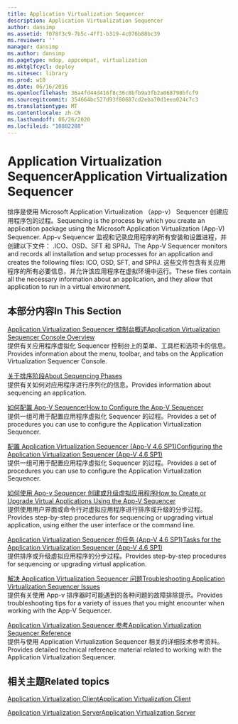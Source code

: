```yaml
---
title: Application Virtualization Sequencer
description: Application Virtualization Sequencer
author: dansimp
ms.assetid: f078f3c9-7b5c-4ff1-b319-4c076b88bc39
ms.reviewer: ''
manager: dansimp
ms.author: dansimp
ms.pagetype: mdop, appcompat, virtualization
ms.mktglfcycl: deploy
ms.sitesec: library
ms.prod: w10
ms.date: 06/16/2016
ms.openlocfilehash: 36a4fd44d416f8c36c8bfb9a3fb2a068798bfcf9
ms.sourcegitcommit: 354664bc527d93f80687cd2eba70d1eea024c7c3
ms.translationtype: MT
ms.contentlocale: zh-CN
ms.lasthandoff: 06/26/2020
ms.locfileid: "10802288"
---
```

# <span data-ttu-id="7bf0d-103">Application Virtualization Sequencer</span><span class="sxs-lookup"><span data-stu-id="7bf0d-103">Application Virtualization Sequencer</span></span>


<span data-ttu-id="7bf0d-104">排序是使用 Microsoft Application Virtualization （app-v） Sequencer 创建应用程序包的过程。</span><span class="sxs-lookup"><span data-stu-id="7bf0d-104">Sequencing is the process by which you create an application package using the Microsoft Application Virtualization (App-V) Sequencer.</span></span> <span data-ttu-id="7bf0d-105">App-v Sequencer 监视和记录应用程序的所有安装和设置进程，并创建以下文件： .ICO、OSD、SFT 和 SPRJ。</span><span class="sxs-lookup"><span data-stu-id="7bf0d-105">The App-V Sequencer monitors and records all installation and setup processes for an application and creates the following files: ICO, OSD, SFT, and SPRJ.</span></span> <span data-ttu-id="7bf0d-106">这些文件包含有关应用程序的所有必要信息，并允许该应用程序在虚拟环境中运行。</span><span class="sxs-lookup"><span data-stu-id="7bf0d-106">These files contain all the necessary information about an application, and they allow that application to run in a virtual environment.</span></span>

## <span data-ttu-id="7bf0d-107">本部分内容</span><span class="sxs-lookup"><span data-stu-id="7bf0d-107">In This Section</span></span>


<a href="" id="application-virtualization-sequencer-console-overview"></a>[<span data-ttu-id="7bf0d-108">Application Virtualization Sequencer 控制台概述</span><span class="sxs-lookup"><span data-stu-id="7bf0d-108">Application Virtualization Sequencer Console Overview</span></span>](application-virtualization-sequencer-console-overview.md)  
<span data-ttu-id="7bf0d-109">提供有关应用程序虚拟化 Sequencer 控制台上的菜单、工具栏和选项卡的信息。</span><span class="sxs-lookup"><span data-stu-id="7bf0d-109">Provides information about the menu, toolbar, and tabs on the Application Virtualization Sequencer Console.</span></span>

<a href="" id="about-sequencing-phases"></a>[<span data-ttu-id="7bf0d-110">关于排序阶段</span><span class="sxs-lookup"><span data-stu-id="7bf0d-110">About Sequencing Phases</span></span>](about-sequencing-phases.md)  
<span data-ttu-id="7bf0d-111">提供有关如何对应用程序进行序列化的信息。</span><span class="sxs-lookup"><span data-stu-id="7bf0d-111">Provides information about sequencing an application.</span></span>

<a href="" id="how-to-configure-the-app-v-sequencer"></a>[<span data-ttu-id="7bf0d-112">如何配置 App-V Sequencer</span><span class="sxs-lookup"><span data-stu-id="7bf0d-112">How to Configure the App-V Sequencer</span></span>](how-to-configure-the-app-v-sequencer.md)  
<span data-ttu-id="7bf0d-113">提供一组可用于配置应用程序虚拟化 Sequencer 的过程。</span><span class="sxs-lookup"><span data-stu-id="7bf0d-113">Provides a set of procedures you can use to configure the Application Virtualization Sequencer.</span></span>

<a href="" id="configuring-the-application-virtualization-sequencer--app-v-4-6-sp1-"></a>[<span data-ttu-id="7bf0d-114">配置 Application Virtualization Sequencer (App-V 4.6 SP1)</span><span class="sxs-lookup"><span data-stu-id="7bf0d-114">Configuring the Application Virtualization Sequencer (App-V 4.6 SP1)</span></span>](configuring-the-application-virtualization-sequencer--app-v-46-sp1-.md)  
<span data-ttu-id="7bf0d-115">提供一组可用于配置应用程序虚拟化 Sequencer 的过程。</span><span class="sxs-lookup"><span data-stu-id="7bf0d-115">Provides a set of procedures you can use to configure the Application Virtualization Sequencer.</span></span>

<a href="" id="how-to-create-or-upgrade-virtual-applications-using--the-app-v-sequencer"></a>[<span data-ttu-id="7bf0d-116">如何使用 App-v Sequencer 创建或升级虚拟应用程序</span><span class="sxs-lookup"><span data-stu-id="7bf0d-116">How to Create or Upgrade Virtual Applications Using the App-V Sequencer</span></span>](how-to-create-or-upgrade-virtual-applications-using--the-app-v-sequencer.md)  
<span data-ttu-id="7bf0d-117">提供使用用户界面或命令行对虚拟应用程序进行排序或升级的分步过程。</span><span class="sxs-lookup"><span data-stu-id="7bf0d-117">Provides step-by-step procedures for sequencing or upgrading virtual application, using either the user interface or the command line.</span></span>

<a href="" id="tasks-for-the-application-virtualization-sequencer--app-v-4-6-sp1-"></a>[<span data-ttu-id="7bf0d-118">Application Virtualization Sequencer 的任务 (App-V 4.6 SP1)</span><span class="sxs-lookup"><span data-stu-id="7bf0d-118">Tasks for the Application Virtualization Sequencer (App-V 4.6 SP1)</span></span>](tasks-for-the-application-virtualization-sequencer--app-v-46-sp1-.md)  
<span data-ttu-id="7bf0d-119">提供排序或升级虚拟应用程序的分步过程。</span><span class="sxs-lookup"><span data-stu-id="7bf0d-119">Provides step-by-step procedures for sequencing or upgrading virtual application.</span></span>

<a href="" id="troubleshooting-application-virtualization-sequencer-issues"></a>[<span data-ttu-id="7bf0d-120">解决 Application Virtualization Sequencer 问题</span><span class="sxs-lookup"><span data-stu-id="7bf0d-120">Troubleshooting Application Virtualization Sequencer Issues</span></span>](troubleshooting-application-virtualization-sequencer-issues.md)  
<span data-ttu-id="7bf0d-121">提供有关使用 App-v 排序器时可能遇到的各种问题的故障排除提示。</span><span class="sxs-lookup"><span data-stu-id="7bf0d-121">Provides troubleshooting tips for a variety of issues that you might encounter when working with the App-V Sequencer.</span></span>

<a href="" id="application-virtualization-sequencer-reference"></a>[<span data-ttu-id="7bf0d-122">Application Virtualization Sequencer 参考</span><span class="sxs-lookup"><span data-stu-id="7bf0d-122">Application Virtualization Sequencer Reference</span></span>](application-virtualization-sequencer-reference.md)  
<span data-ttu-id="7bf0d-123">提供与使用 Application Virtualization Sequencer 相关的详细技术参考资料。</span><span class="sxs-lookup"><span data-stu-id="7bf0d-123">Provides detailed technical reference material related to working with the Application Virtualization Sequencer.</span></span>

## <span data-ttu-id="7bf0d-124">相关主题</span><span class="sxs-lookup"><span data-stu-id="7bf0d-124">Related topics</span></span>


[<span data-ttu-id="7bf0d-125">Application Virtualization Client</span><span class="sxs-lookup"><span data-stu-id="7bf0d-125">Application Virtualization Client</span></span>](application-virtualization-client.md)

[<span data-ttu-id="7bf0d-126">Application Virtualization Server</span><span class="sxs-lookup"><span data-stu-id="7bf0d-126">Application Virtualization Server</span></span>](application-virtualization-server.md)

 

 





